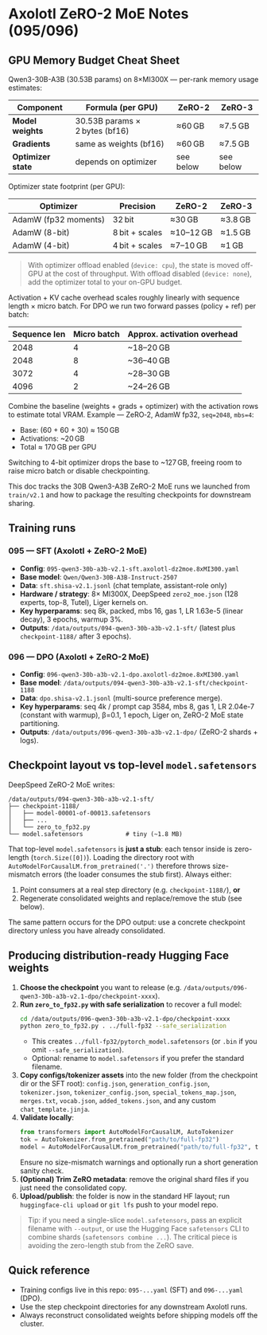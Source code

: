# Axolotl ZeRO-2 MoE Notes (095/096)

## GPU Memory Budget Cheat Sheet

Qwen3-30B-A3B (30.53B params) on 8×MI300X — per-rank memory usage estimates:

| Component | Formula (per GPU) | ZeRO-2 | ZeRO-3 |
|-----------|-------------------|--------|--------|
| **Model weights** | 30.53B params × 2 bytes (bf16) | ≈60 GB | ≈7.5 GB |
| **Gradients** | same as weights (bf16) | ≈60 GB | ≈7.5 GB |
| **Optimizer state** | depends on optimizer | see below | see below |

Optimizer state footprint (per GPU):

| Optimizer | Precision | ZeRO-2 | ZeRO-3 |
|-----------|-----------|--------|--------|
| AdamW (fp32 moments) | 32 bit | ≈30 GB | ≈3.8 GB |
| AdamW (8-bit) | 8 bit + scales | ≈10–12 GB | ≈1.5 GB |
| AdamW (4-bit) | 4 bit + scales | ≈7–10 GB | ≈1 GB |

> With optimizer offload enabled (`device: cpu`), the state is moved off-GPU at the cost of throughput. With offload disabled (`device: none`), add the optimizer total to your on-GPU budget.

Activation + KV cache overhead scales roughly linearly with sequence length × micro batch. For DPO we run two forward passes (policy + ref) per batch:

| Sequence len | Micro batch | Approx. activation overhead |
|--------------|-------------|------------------------------|
| 2048 | 4 | ~18–20 GB |
| 2048 | 8 | ~36–40 GB |
| 3072 | 4 | ~28–30 GB |
| 4096 | 2 | ~24–26 GB |

Combine the baseline (weights + grads + optimizer) with the activation rows to estimate total VRAM. Example — ZeRO‑2, AdamW fp32, `seq=2048`, `mbs=4`:

- Base: (60 + 60 + 30) ≈ 150 GB
- Activations: ~20 GB
- Total ≈ 170 GB per GPU

Switching to 4-bit optimizer drops the base to ~127 GB, freeing room to raise micro batch or disable checkpointing.

This doc tracks the 30B Qwen3-A3B ZeRO-2 MoE runs we launched from `train/v2.1` and how to package the resulting checkpoints for downstream sharing.

## Training runs

### 095 — SFT (Axolotl + ZeRO-2 MoE)
- **Config**: `095-qwen3-30b-a3b-v2.1-sft.axolotl-dz2moe.8xMI300.yaml`
- **Base model**: `Qwen/Qwen3-30B-A3B-Instruct-2507`
- **Data**: `sft.shisa-v2.1.jsonl` (chat template, assistant-role only)
- **Hardware / strategy**: 8× MI300X, DeepSpeed `zero2_moe.json` (128 experts, top-8, Tutel), Liger kernels on.
- **Key hyperparams**: seq 8k, packed, mbs 16, gas 1, LR 1.63e-5 (linear decay), 3 epochs, warmup 3%.
- **Outputs**: `/data/outputs/094-qwen3-30b-a3b-v2.1-sft/` (latest plus `checkpoint-1188/` after 3 epochs).

### 096 — DPO (Axolotl + ZeRO-2 MoE)
- **Config**: `096-qwen3-30b-a3b-v2.1-dpo.axolotl-dz2moe.8xMI300.yaml`
- **Base model**: `/data/outputs/094-qwen3-30b-a3b-v2.1-sft/checkpoint-1188`
- **Data**: `dpo.shisa-v2.1.jsonl` (multi-source preference merge).
- **Key hyperparams**: seq 4k / prompt cap 3584, mbs 8, gas 1, LR 2.04e-7 (constant with warmup), β=0.1, 1 epoch, Liger on, ZeRO-2 MoE state partitioning.
- **Outputs**: `/data/outputs/096-qwen3-30b-a3b-v2.1-dpo/` (ZeRO-2 shards + logs).

## Checkpoint layout vs top-level `model.safetensors`

DeepSpeed ZeRO-2 MoE writes:

```
/data/outputs/094-qwen3-30b-a3b-v2.1-sft/
├── checkpoint-1188/
│   ├── model-00001-of-00013.safetensors
│   ├── ...
│   └── zero_to_fp32.py
└── model.safetensors            # tiny (~1.8 MB)
```

That top-level `model.safetensors` is **just a stub**: each tensor inside is zero-length (`torch.Size([0])`). Loading the directory root with `AutoModelForCausalLM.from_pretrained('.')` therefore throws size-mismatch errors (the loader consumes the stub first). Always either:

1. Point consumers at a real step directory (e.g. `checkpoint-1188/`), **or**
2. Regenerate consolidated weights and replace/remove the stub (see below).

The same pattern occurs for the DPO output: use a concrete checkpoint directory unless you have already consolidated.

## Producing distribution-ready Hugging Face weights

1. **Choose the checkpoint** you want to release (e.g. `/data/outputs/096-qwen3-30b-a3b-v2.1-dpo/checkpoint-xxxx`).
2. **Run `zero_to_fp32.py` with safe serialization** to recover a full model:
   ```bash
   cd /data/outputs/096-qwen3-30b-a3b-v2.1-dpo/checkpoint-xxxx
   python zero_to_fp32.py . ../full-fp32 --safe_serialization
   ```
   - This creates `../full-fp32/pytorch_model.safetensors` (or `.bin` if you omit `--safe_serialization`).
   - Optional: rename to `model.safetensors` if you prefer the standard filename.
3. **Copy configs/tokenizer assets** into the new folder (from the checkpoint dir or the SFT root): `config.json`, `generation_config.json`, `tokenizer.json`, `tokenizer_config.json`, `special_tokens_map.json`, `merges.txt`, `vocab.json`, `added_tokens.json`, and any custom `chat_template.jinja`.
4. **Validate locally**:
   ```python
   from transformers import AutoModelForCausalLM, AutoTokenizer
   tok = AutoTokenizer.from_pretrained("path/to/full-fp32")
   model = AutoModelForCausalLM.from_pretrained("path/to/full-fp32", torch_dtype="auto")
   ```
   Ensure no size-mismatch warnings and optionally run a short generation sanity check.
5. **(Optional) Trim ZeRO metadata**: remove the original shard files if you just need the consolidated copy.
6. **Upload/publish**: the folder is now in the standard HF layout; run `huggingface-cli upload` or `git lfs` push to your model repo.

> Tip: if you need a single-slice `model.safetensors`, pass an explicit filename with `--output`, or use the Hugging Face `safetensors` CLI to combine shards (`safetensors combine ...`). The critical piece is avoiding the zero-length stub from the ZeRO save.

## Quick reference

- Training configs live in this repo: `095-...yaml` (SFT) and `096-...yaml` (DPO).
- Use the step checkpoint directories for any downstream Axolotl runs.
- Always reconstruct consolidated weights before shipping models off the cluster.
